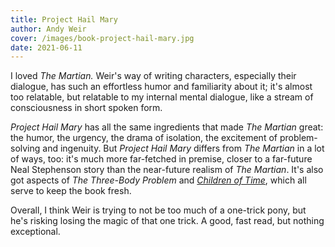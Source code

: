 ```yaml
---
title: Project Hail Mary
author: Andy Weir
cover: /images/book-project-hail-mary.jpg
date: 2021-06-11
---
```



I loved _The Martian._ Weir's way of writing characters, especially their dialogue, has such an effortless humor and familiarity about it; it's almost too relatable, but relatable to my internal mental dialogue, like a stream of consciousness in short spoken form.

_Project Hail Mary_ has all the same ingredients that made _The Martian_ great: the humor, the urgency, the drama of isolation, the excitement of problem-solving and ingenuity. But _Project Hail Mary_ differs from _The Martian_ in a lot of ways, too: it's much more far-fetched in premise, closer to a far-future Neal Stephenson story than the near-future realism of _The Martian_. It's also got aspects of _The Three-Body Problem_ and [_Children of Time_](/reading/children-of-time), which all serve to keep the book fresh.

Overall, I think Weir is trying to not be too much of a one-trick pony, but he's risking losing the magic of that one trick. A good, fast read, but nothing exceptional.